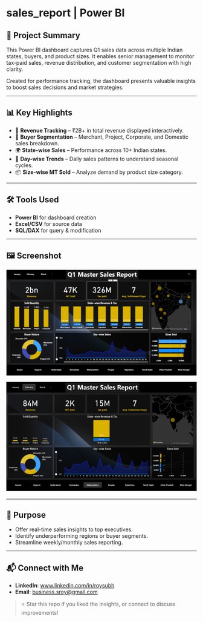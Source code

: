 # sales_report | Power BI

## 📌 Project Summary
This Power BI dashboard captures Q1 sales data across multiple Indian states, buyers, and product sizes. It enables senior management to monitor tax-paid sales, revenue distribution, and customer segmentation with high clarity.

Created for performance tracking, the dashboard presents valuable insights to boost sales decisions and market strategies.

---

## 📊 Key Highlights
- 💸 **Revenue Tracking** – ₹2B+ in total revenue displayed interactively.
- 🛒 **Buyer Segmentation** – Merchant, Project, Corporate, and Domestic sales breakdown.
- 🌍 **State-wise Sales** – Performance across 10+ Indian states.
- 📅 **Day-wise Trends** – Daily sales patterns to understand seasonal cycles.
- 📦 **Size-wise MT Sold** – Analyze demand by product size category.

---

## 🛠️ Tools Used
- **Power BI** for dashboard creation
- **Excel/CSV** for source data
- **SQL/DAX** for query & modification
---

## 🖼️ Screenshot
![Sales Dashboard](./Sales%20project%20SS.PNG)

![Sales Dashboard Screenshot](./Maharastra_page-0001.jpg)

---

## 🎯 Purpose
- Offer real-time sales insights to top executives.
- Identify underperforming regions or buyer segments.
- Streamline weekly/monthly sales reporting.

---

## 📬 Connect with Me
- **LinkedIn**: www.linkedin.com/in/roysubh  
- **Email**: business.sroy@gmail.com  

> ⭐ Star this repo if you liked the insights, or connect to discuss improvements!

